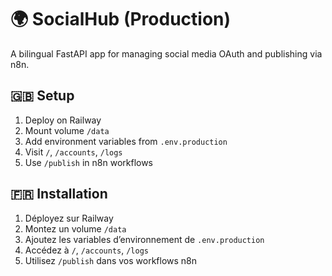 # 🌍 SocialHub (Production)
A bilingual FastAPI app for managing social media OAuth and publishing via n8n.

## 🇬🇧 Setup
1. Deploy on Railway
2. Mount volume `/data`
3. Add environment variables from `.env.production`
4. Visit `/`, `/accounts`, `/logs`
5. Use `/publish` in n8n workflows

## 🇫🇷 Installation
1. Déployez sur Railway
2. Montez un volume `/data`
3. Ajoutez les variables d’environnement de `.env.production`
4. Accédez à `/`, `/accounts`, `/logs`
5. Utilisez `/publish` dans vos workflows n8n
